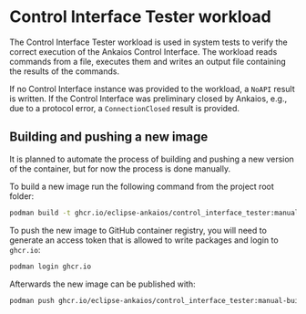 # Control Interface Tester workload

The Control Interface Tester workload is used in system tests to verify the correct execution of the Ankaios Control Interface.
The workload reads commands from a file, executes them and writes an output file containing the results of the commands.

If no Control Interface instance was provided to the workload, a `NoAPI` result is written. If the Control Interface was preliminary closed by Ankaios, e.g., due to a protocol error, a `ConnectionClosed` result is provided.

## Building and pushing a new image

It is planned to automate the process of building and pushing a new version of the container, but for now the process is done manually.

To build a new image run the following command from the project root folder:

```bash
podman build -t ghcr.io/eclipse-ankaios/control_interface_tester:manual-build-<new version number> . -f tests/resources/image/Dockerfile
```

To push the new image to GitHub container registry, you will need to generate an access token that is allowed to write packages and login to `ghcr.io`:

```bash
podman login ghcr.io
```

Afterwards the new image can be published with:

```bash
podman push ghcr.io/eclipse-ankaios/control_interface_tester:manual-build-<new version number>
```
